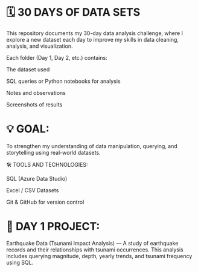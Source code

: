 # 🗓️ 30 DAYS OF DATA SETS

This repository documents my 30-day data analysis challenge, where I explore a new dataset each day to improve my skills in data cleaning, analysis, and visualization.

Each folder (Day 1, Day 2, etc.) contains:

The dataset used

SQL queries or Python notebooks for analysis

Notes and observations

Screenshots of results

# 💡 GOAL:
To strengthen my understanding of data manipulation, querying, and storytelling using real-world datasets.

🛠️ TOOLS AND TECHNOLOGIES:

SQL (Azure Data Studio)

Excel / CSV Datasets

Git & GitHub for version control

# 📅 DAY 1 PROJECT:
Earthquake Data (Tsunami Impact Analysis) — A study of earthquake records and their relationships with tsunami occurrences. This analysis includes querying magnitude, depth, yearly trends, and tsunami frequency using SQL.

